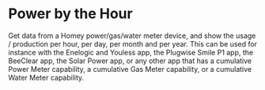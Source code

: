# Power by the Hour

Get data from a Homey power/gas/water meter device, and show the usage / production per hour, per day, per month and per year.
This can be used for instance with the Enelogic and Youless app, the Plugwise Smile P1 app, the BeeClear app, the Solar Power app, or any other app that has a cumulative Power Meter capability, a cumulative Gas Meter capability, or a cumulative Water Meter capability.